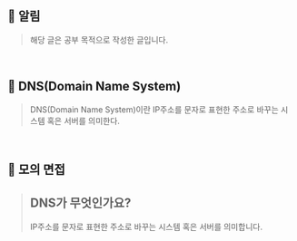 
## **📌 알림**
   
> 해당 글은 공부 목적으로 작성한 글입니다.

<br>

## **📌 DNS(Domain Name System)**
> DNS(Domain Name System)이란 IP주소를 문자로 표현한 주소로 바꾸는 시스템 혹은 서버를 의미한다.

<br>

## **📌 모의 면접**

> **DNS가 무엇인가요?**  
> ---
> IP주소를 문자로 표현한 주소로 바꾸는 시스템 혹은 서버를 의미합니다.  

